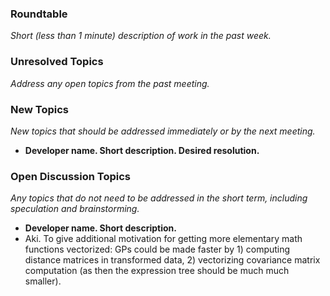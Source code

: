 ### Roundtable
_Short (less than 1 minute) description of work in the past week._

### Unresolved Topics
_Address any open topics from the past meeting._

### New Topics
_New topics that should be addressed immediately or by the next
meeting._

* __Developer name.  Short description.  Desired resolution.__

### Open Discussion Topics
_Any topics that do not need to be addressed in the short term,
including speculation and brainstorming._

* __Developer name.  Short description.__
* Aki. To give additional motivation for getting more elementary math functions vectorized: GPs could be made faster by 1) computing distance matrices in transformed data, 2) vectorizing covariance matrix computation (as then the expression tree should be much much smaller). 
  
